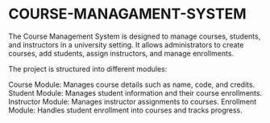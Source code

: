 # COURSE-MANAGAMENT-SYSTEM
The Course Management System is designed to manage courses, students, and instructors in a university setting. It allows administrators to create courses, add students, assign instructors, and manage enrollments.

The project is structured into different modules:

Course Module: Manages course details such as name, code, and credits.
Student Module: Manages student information and their course enrollments.
Instructor Module: Manages instructor assignments to courses.
Enrollment Module: Handles student enrollment into courses and tracks progress.

